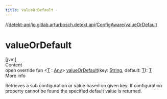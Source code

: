 ```yaml
---
title: valueOrDefault -
---
```

//[detekt-api](../../index.md)/[io.gitlab.arturbosch.detekt.api](../index.md)/[ConfigAware](index.md)/[valueOrDefault](value-or-default.md)



# valueOrDefault  
[jvm]  
Content  
open override fun <[T](value-or-default.md) : [Any](https://kotlinlang.org/api/latest/jvm/stdlib/kotlin/-any/index.html)> [valueOrDefault](value-or-default.md)(key: [String](https://kotlinlang.org/api/latest/jvm/stdlib/kotlin/-string/index.html), default: [T](value-or-default.md)): [T](value-or-default.md)  
More info  


Retrieves a sub configuration or value based on given key. If configuration property cannot be found the specified default value is returned.

  



